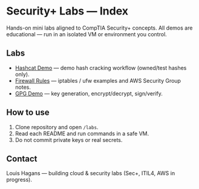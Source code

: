 # Security+ Labs — Index

Hands-on mini labs aligned to CompTIA Security+ concepts. All demos are educational — run in an isolated VM or environment you control.

## Labs
- [Hashcat Demo](hashcat_demo.md) — demo hash cracking workflow (owned/test hashes only).
- [Firewall Rules](firewall_rules.md) — iptables / ufw examples and AWS Security Group notes.
- [GPG Demo](gpg_demo.md) — key generation, encrypt/decrypt, sign/verify.

## How to use
1. Clone repository and open `/labs`.
2. Read each README and run commands in a safe VM.
3. Do not commit private keys or real secrets.

## Contact
Louis Hagans — building cloud & security labs (Sec+, ITIL4, AWS in progress).
